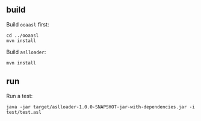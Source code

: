 ## build

Build `ooaasl` first:

```
cd ../ooaasl
mvn install
```

Build `aslloader`:

```
mvn install
```

## run

Run a test:

```
java -jar target/aslloader-1.0.0-SNAPSHOT-jar-with-dependencies.jar -i test/test.asl
```
